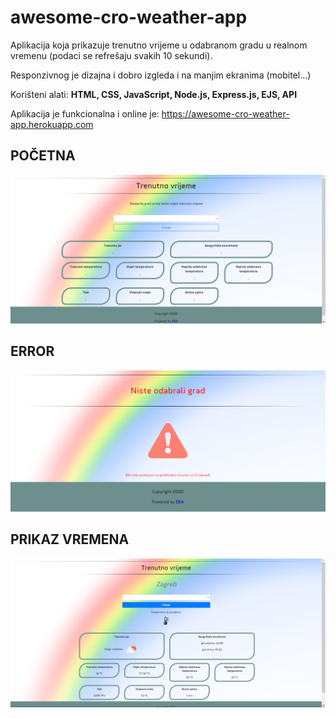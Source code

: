 # awesome-cro-weather-app

Aplikacija koja prikazuje trenutno vrijeme u odabranom gradu u realnom vremenu (podaci se refrešaju svakih 10 sekundi).

Responzivnog je dizajna i dobro izgleda i na manjim ekranima (mobitel...)

Korišteni alati: **HTML, CSS, JavaScript, Node.js, Express.js, EJS, API**

Aplikacija je funkcionalna i online je: https://awesome-cro-weather-app.herokuapp.com 

## POČETNA

![alt text](https://github.com/suncica-negra/awesome-cro-weather-app/blob/master/public/pocetna.png)

## ERROR

![alt text](https://github.com/suncica-negra/awesome-cro-weather-app/blob/master/public/error-page.png)

## PRIKAZ VREMENA

![alt text](https://github.com/suncica-negra/awesome-cro-weather-app/blob/master/public/temp.png)
